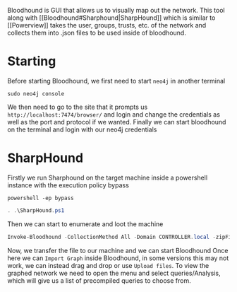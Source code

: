 Bloodhound is GUI that allows us to visually map out the network. This tool along with [[Bloodhound#Sharphound|SharpHound]] which is similar to [[Powerview]] takes the user, groups, trusts, etc. of the network and collects them into .json files to be used inside of bloodhound. 

# Starting
Before starting Bloodhound, we first need to start `neo4j` in another terminal
```shell
sudo neo4j console
```
We then need to go to the site that it prompts us `http://localhost:7474/browser/` and login and change the credentials as well as the port and protocol if we wanted. Finally we can start bloodhound on the terminal and login with our neo4j credentials

# SharpHound
Firstly we run Sharphound on the target machine inside a powershell instance with the execution policy bypass
```
powershell -ep bypass
```
```powershell
. .\SharpHound.ps1
```
Then we can start to enumerate and loot the machine
```powershell
Invoke-Bloodhound -CollectionMethod All -Domain CONTROLLER.local -zipFileName loot.zip
```
Now, we transfer the file to our machine and we can start Bloodhound
Once here we can `Import Graph` inside Bloodhound, in some versions this may not work, we can instead drag and drop or use `Upload files`. 
To view the graphed network we need to open the menu and select queries/Analysis, which will give us a list of precompiled queries to choose from.